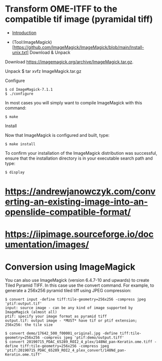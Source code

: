 # Transform OME-ITFF to the compatible tif image (pyramidal tiff)
- [Introduction](https://andrewjanowczyk.com/converting-an-existing-image-into-an-openslide-compatible-format/)

- (Tool:ImageMagick)[https://github.com/ImageMagick/ImageMagick/blob/main/Install-unix.txt]
Download & Unpack
  
Download
  https://imagemagick.org/archive/ImageMagick.tar.gz.
    
Unpack
    $ tar xvfz ImageMagick.tar.gz
    
Configure
    
    $ cd ImageMagick-7.1.1
    $ ./configure
  
  In most cases you will simply want to compile ImageMagick with this command:
  
    $ make
    
Install
  
  Now that ImageMagick is configured and built, type:
  
    $ make install
  

  To confirm your installation of the ImageMagick distribution was successful,
  ensure that the installation directory is in your executable search path
  and type:
  
    $ display

# https://andrewjanowczyk.com/converting-an-existing-image-into-an-openslide-compatible-format/
# https://iipimage.sourceforge.io/documentation/images/
# Conversion using ImageMagick
You can also use ImageMagick (version 6.4.7-10 and upwards) to create Tiled Pyramid TIFF. In this case use the convert command. 
For example, to generate a 256x256 pyramid tiled tiff using JPEG compression:

    $ convert input -define tiff:tile-geometry=256x256 -compress jpeg 'ptif:output.tif'
    input: source image - can be any kind of image supported by ImageMagick (almost all)
    ptif: specify your image format as pyramid tiff
    output.tif: output image - *MUST* have tif or ptif extension;
    256x256: the tile size    

    $ convert demo/17642_500_f00001_original.jpg -define tiff:tile-geometry=256x256 -compress jpeg 'ptif:demo/output.tiff'
    $ convert 20190715_PDAC_65289_ROI2_4_plex/148Nd_pan-Keratin.ome.tiff -define tiff:tile-geometry=256x256 -compress jpeg 'ptif:20190715_PDAC_65289_ROI2_4_plex_convert/148Nd_pan-Keratin.ome.tiff'
  
